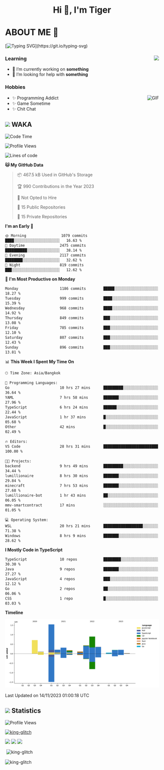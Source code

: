 <h1 align="center">Hi 👋, I'm Tiger</h1>




# ABOUT ME 💬

[![Typing SVG](https://readme-typing-svg.herokuapp.com?color=22F771&vCenter=true&lines=A+perssionate+developer+from+nowhere.)](https://git.io/typing-svg)

<div>
 <img align="right" src="https://spotify-github-profile.vercel.app/api/view?uid=12129734423&cover_image=false&theme=default&bar_color=22d016&bar_color_cover=true" />
 <h3>Learning</h3>
 
 <ul>
  <li>🔭 I’m currently working on <b>something</b></li>
  <li>🤝 I’m looking for help with <b>something</b></li>
 </ul>
 
</div>
<div>
 <h3>Hobbies</h3>
 <img align="right" height="475px"  alt="GIF" src="https://i.pinimg.com/originals/1f/b7/db/1fb7dbee557e5ed509f7517da8a84d58.gif" />
 <ul>
  <li>✨ Programming Addict</li>
  <li>✨ Game Sometime</li>
  <li>✨ Chit Chat</li>
 </ul>
 
</div>



## <img height="40" src="https://raw.githubusercontent.com/innng/innng/master/assets/kyubey.gif"/> WAKA

<!--START_SECTION:waka-->
![Code Time](http://img.shields.io/badge/Code%20Time-1%2C674%20hrs%2028%20mins-blue)

![Profile Views](http://img.shields.io/badge/Profile%20Views-0-blue)

![Lines of code](https://img.shields.io/badge/From%20Hello%20World%20I%27ve%20Written-5.3%20million%20lines%20of%20code-blue)

**🐱 My GitHub Data** 

> 📦 467.5 kB Used in GitHub's Storage 
 > 
> 🏆 990 Contributions in the Year 2023
 > 
> 🚫 Not Opted to Hire
 > 
> 📜 15 Public Repositories 
 > 
> 🔑 15 Private Repositories 
 > 
**I'm an Early 🐤** 

```text
🌞 Morning                1079 commits        ████░░░░░░░░░░░░░░░░░░░░░   16.63 % 
🌆 Daytime                2475 commits        ██████████░░░░░░░░░░░░░░░   38.14 % 
🌃 Evening                2117 commits        ████████░░░░░░░░░░░░░░░░░   32.62 % 
🌙 Night                  819 commits         ███░░░░░░░░░░░░░░░░░░░░░░   12.62 % 
```
📅 **I'm Most Productive on Monday** 

```text
Monday                   1186 commits        █████░░░░░░░░░░░░░░░░░░░░   18.27 % 
Tuesday                  999 commits         ████░░░░░░░░░░░░░░░░░░░░░   15.39 % 
Wednesday                968 commits         ████░░░░░░░░░░░░░░░░░░░░░   14.92 % 
Thursday                 849 commits         ███░░░░░░░░░░░░░░░░░░░░░░   13.08 % 
Friday                   785 commits         ███░░░░░░░░░░░░░░░░░░░░░░   12.10 % 
Saturday                 807 commits         ███░░░░░░░░░░░░░░░░░░░░░░   12.43 % 
Sunday                   896 commits         ███░░░░░░░░░░░░░░░░░░░░░░   13.81 % 
```


📊 **This Week I Spent My Time On** 

```text
🕑︎ Time Zone: Asia/Bangkok

💬 Programming Languages: 
Go                       10 hrs 27 mins      █████████░░░░░░░░░░░░░░░░   36.64 % 
YAML                     7 hrs 58 mins       ███████░░░░░░░░░░░░░░░░░░   27.96 % 
TypeScript               6 hrs 24 mins       ██████░░░░░░░░░░░░░░░░░░░   22.44 % 
JavaScript               1 hr 37 mins        █░░░░░░░░░░░░░░░░░░░░░░░░   05.68 % 
Other                    42 mins             █░░░░░░░░░░░░░░░░░░░░░░░░   02.49 % 

🔥 Editors: 
VS Code                  28 hrs 31 mins      █████████████████████████   100.00 % 

🐱‍💻 Projects: 
backend                  9 hrs 49 mins       █████████░░░░░░░░░░░░░░░░   34.44 % 
lumillionaire            8 hrs 30 mins       ███████░░░░░░░░░░░░░░░░░░   29.84 % 
minecraft                7 hrs 53 mins       ███████░░░░░░░░░░░░░░░░░░   27.68 % 
lumillionaire-bot        1 hr 43 mins        ██░░░░░░░░░░░░░░░░░░░░░░░   06.05 % 
mmv-smartcontract        17 mins             ░░░░░░░░░░░░░░░░░░░░░░░░░   01.05 % 

💻 Operating System: 
WSL                      20 hrs 21 mins      ██████████████████░░░░░░░   71.38 % 
Windows                  8 hrs 9 mins        ███████░░░░░░░░░░░░░░░░░░   28.62 % 
```

**I Mostly Code in TypeScript** 

```text
TypeScript               10 repos            ████████░░░░░░░░░░░░░░░░░   30.30 % 
Java                     9 repos             ███████░░░░░░░░░░░░░░░░░░   27.27 % 
JavaScript               4 repos             ███░░░░░░░░░░░░░░░░░░░░░░   12.12 % 
Go                       2 repos             ██░░░░░░░░░░░░░░░░░░░░░░░   06.06 % 
CSS                      1 repo              █░░░░░░░░░░░░░░░░░░░░░░░░   03.03 % 
```



**Timeline**

![Lines of Code chart](https://raw.githubusercontent.com/king-glitch/king-glitch/main/assets/bar_graph.png)


 Last Updated on 14/11/2023 01:00:18 UTC
<!--END_SECTION:waka-->
## <img height="40" src="https://raw.githubusercontent.com/innng/innng/master/assets/kyubey.gif"/> Statistics
![Profile Views](https://komarev.com/ghpvc/?username=king-glitch)  

<p align="left"> 
 <a href="https://github.com/ryo-ma/github-profile-trophy">
  <img src="https://github-profile-trophy.vercel.app/?username=king-glitch&theme=dracula" alt="king-glitch" />
 </a> </p>

![](https://github-profile-summary-cards.vercel.app/api/cards/profile-details?username=king-glitch&theme=dracula)
![](https://github-profile-summary-cards.vercel.app/api/cards/stats?username=king-glitch&theme=dracula) 
![](https://github-profile-summary-cards.vercel.app/api/cards/productive-time?username=king-glitch&theme=dracula)


<p>&nbsp;<img align="center" src="https://github-readme-stats.vercel.app/api?username=king-glitch&theme=dracula" alt="king-glitch" /></p>

<p><img align="center" src="https://github-readme-streak-stats.herokuapp.com/?user=king-glitch&theme=dracula" alt="king-glitch" /></p>
